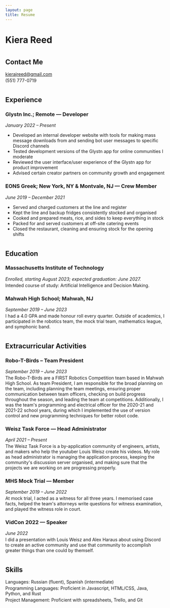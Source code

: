 ```yaml
---
layout: page
title: Resume
---
```

<style>p { margin: 0 0 .2em 0; } h2 { margin-top: 2.5rem !important; }</style>

# Kiera Reed

## Contact Me

kierajreed@gmail.com

(551) 777-0719

## Experience

### Glystn Inc.; Remote — Developer

*January 2022 – Present*

- Developed an internal developer website with tools for making mass message downloads from and sending bot user messages to specific Discord channels
- Tested development versions of the Glystn app for online communities I moderate
- Reviewed the user interface/user experience of the Glystn app for product improvement
- Advised certain creator partners on community growth and engagement

### EONS Greek; New York, NY & Montvale, NJ — Crew Member

*June 2019 – December 2021*

- Served and charged customers at the line and register
- Kept the line and backup fridges consistently stocked and organised
- Cooked and prepared meats, rice, and sides to keep everything in stock
- Packed for and served customers at off-site catering events
- Closed the restaurant, cleaning and ensuring stock for the opening shifts

## Education

### Massachusetts Institute of Technology

*Enrolled, starting August 2023; expected graduation: June 2027.*

Intended course of study: Artificial Intelligence and Decision Making.

### Mahwah High School; Mahwah, NJ

*September 2019 – June 2023*

I had a 4.0 GPA and made honour roll every quarter. Outside of academics, I participated in the robotics team, the mock trial team, mathematics league, and symphonic band.

## Extracurricular Activities

### Robo-T-Birds – Team President

*September 2019 – June 2023*

The Robo-T-Birds are a FIRST Robotics Competition team based in Mahwah High School. As team President, I am responsible for the broad planning on the team, including planning the team meetings, ensuring proper communication between team officers, checking on build progress throughout the season, and leading the team at competitions. Additionally, I was the team's programming and electrical officer for the 2020-21 and 2021-22 school years, during which I implemented the use of version control and new programming techniques for better robot code.

### Weisz Task Force — Head Administrator

*April 2021 – Present*

The Weisz Task Force is a by-application community of engineers, artists, and makers who help the youtuber Louis Weisz create his videos. My role as head administrator is managing the application process, keeping the community's discussion server organised, and making sure that the projects we are working on are progressing properly.

### MHS Mock Trial — Member

*September 2019 – June 2022*

At mock trial, I acted as a witness for all three years. I memorised case facts, helped the team's attorneys write questions for witness examination, and played the witness role in court.

### VidCon 2022 — Speaker

*June 2022*

I did a presentation with Louis Weisz and Alex Haraus about using Discord to create an active community and use that community to accomplish greater things than one could by themself.

## Skills

Languages: Russian (fluent), Spanish (intermediate)

Programming Languages: Proficient in Javascript, HTML/CSS, Java, Python, and Rust

Project Management: Proficient with spreadsheets, Trello, and Git
